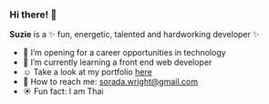 ### Hi there! 👋

**Suzie** is a ✨ fun, energetic, talented and hardworking developer ✨

- 🔭 I’m opening for a career opportunities in technology
- 🌱 I’m currently learning a front end web developer
- :relaxed: Take a look at my portfolio [here](https://soradaw.github.io/My-Portfolio/)
- :email: How to reach me: sorada.wright@gmail.com
- :sunny: Fun fact: I am Thai 
